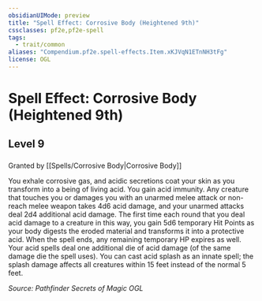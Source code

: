 ```yaml
---
obsidianUIMode: preview
title: "Spell Effect: Corrosive Body (Heightened 9th)"
cssclasses: pf2e,pf2e-spell
tags:
  - trait/common
aliases: "Compendium.pf2e.spell-effects.Item.xKJVqN1ETnNH3tFg"
license: OGL
---
```

# Spell Effect: Corrosive Body (Heightened 9th)
## Level 9
### 






Granted by [[Spells/Corrosive Body|Corrosive Body]]

You exhale corrosive gas, and acidic secretions coat your skin as you transform into a being of living acid. You gain acid immunity. Any creature that touches you or damages you with an unarmed melee attack or non-reach melee weapon takes 4d6 acid damage, and your unarmed attacks deal 2d4 additional acid damage. The first time each round that you deal acid damage to a creature in this way, you gain 5d6 temporary Hit Points as your body digests the eroded material and transforms it into a protective acid. When the spell ends, any remaining temporary HP expires as well. Your acid spells deal one additional die of acid damage (of the same damage die the spell uses). You can cast acid splash as an innate spell; the splash damage affects all creatures within 15 feet instead of the normal 5 feet.

*Source: Pathfinder Secrets of Magic*
*OGL*